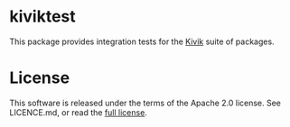 # kiviktest

This package provides integration tests for the
[Kivik](https://github.com/flimzy/kivik) suite of packages.

# License

This software is released under the terms of the Apache 2.0 license. See
LICENCE.md, or read the [full license](http://www.apache.org/licenses/LICENSE-2.0).
